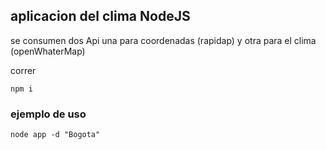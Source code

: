 ## aplicacion del clima NodeJS

se consumen dos Api una para coordenadas (rapidap) y otra para el clima (openWhaterMap)


correr

```
npm i
```

### ejemplo de uso

```
node app -d "Bogota"
```

